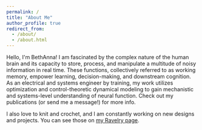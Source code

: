 ```yaml
---
permalink: /
title: "About Me"
author_profile: true
redirect_from: 
  - /about/
  - /about.html
---
```


Hello, I'm BethAnna! I am fascinated by the complex nature of the human brain and its capacity to store, process, and manipulate a multitude of noisy information in real time. These functions, collectively referred to as working memory, empower learning, decision-making, and downstream cognition. As an electrical and systems engineer by training, my work utilizes optimization and control-theoretic dynamical modeling to gain mechanistic and systems-level understanding of neural function. Check out my publications (or send me a message!) for more info. 

I also love to knit and crochet, and I am constantly working on new designs and projects. You can see those on [my Ravelry page](https://www.ravelry.com/designers/thompson-yarn-arts).  


<!--I am particularly interested in working memory and understanding how biological, physiological, and psychological differences engender disease.
<!--to study \
<!--&nbsp;&nbsp;&nbsp; i) how finite neural resources should be allocated to incoming stimuli for the ongoing management and temporary storage of stimuli for decision making and downstream cognition; \
<!--&nbsp;&nbsp;&nbsp; ii) what network dynamics are associated with optimal gating of stimuli; and \
<!--&nbsp;&nbsp;&nbsp; iii) the interplay of working memory, including encoding and retention, with other key cognitive functions such as attention. 
